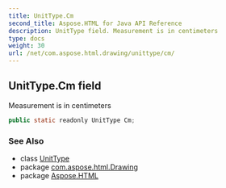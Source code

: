 ```yaml
---
title: UnitType.Cm
second_title: Aspose.HTML for Java API Reference
description: UnitType field. Measurement is in centimeters
type: docs
weight: 30
url: /net/com.aspose.html.drawing/unittype/cm/
---
```

## UnitType.Cm field

Measurement is in centimeters

```java
public static readonly UnitType Cm;
```

### See Also

* class [UnitType](../)
* package [com.aspose.html.Drawing](../../unittype/)
* package [Aspose.HTML](../../../)
